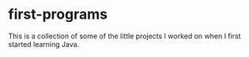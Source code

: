 # first-programs
This is a collection of some of the little projects I worked on when I first started learning Java. 

